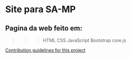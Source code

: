 # Site para SA-MP

## Pagina da web feito em:
>>> HTML
CSS
JavaScript
Bootstrap
core.js



[Contribution guidelines for this project](docs/CONTRIBUTING.md)
